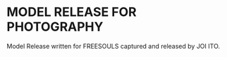 MODEL RELEASE FOR PHOTOGRAPHY
=============================

Model Release written for FREESOULS captured and released by JOI ITO.
